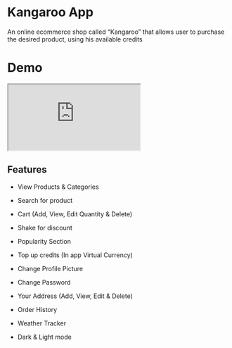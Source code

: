 # Kangaroo App
An online ecommerce shop called “Kangaroo” that allows user to purchase the desired product, using his available credits


# Demo
<iframe src="https://dev-limcai.pantheonsite.io/wp-content/uploads/2022/05/d7899250-df39-11ec-a47b-5d1c37c8c1e4.mp4"></iframe>


## Features
- View Products & Categories
- Search for product
- Cart (Add, View, Edit Quantity & Delete)
- Shake for discount
- Popularity Section

- Top up credits (In app Virtual Currency)
- Change Profile Picture
- Change Password
- Your Address (Add, View, Edit & Delete)
- Order History
- Weather Tracker
- Dark & Light mode
